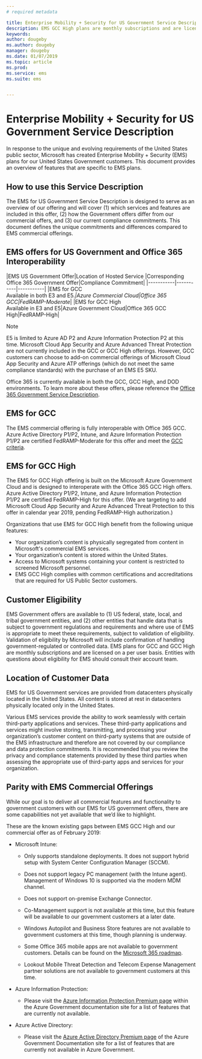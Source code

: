 ```yaml
---
# required metadata

title: Enterprise Mobility + Security for US Government Service Description 
description: EMS GCC High plans are monthly subscriptions and are licensed on a per user basis.
keywords:
author: dougeby
ms.author: dougeby
manager: dougeby
ms.date: 01/07/2019
ms.topic: article
ms.prod:
ms.service: ems
ms.suite: ems


---
```

# Enterprise Mobility + Security for US Government Service Description 
In response to the unique and evolving requirements of the United States public sector, Microsoft has created Enterprise Mobility + Security (EMS) plans for our United States Government customers. This document provides an overview of features that are specific to EMS plans.  

## How to use this Service Description 
The EMS for US Government Service Description is designed to serve as an overview of our offering and will cover (1) which services and features are included in this offer, (2) how the Government offers differ from our commercial offers, and (3) our current compliance commitments. This document defines the unique commitments and differences compared to EMS commercial offerings.  

## EMS offers for US Government and Office 365 Interoperability 

|EMS US Government Offer|Location of Hosted Service |Corresponding Office 365 Government Offer|Compliance Commitment|
|-----------|-----------|-----------|
|EMS for GCC</br>Available in both E3 and E5.*|Azure Commercial Cloud|Office 365 GCC|FedRAMP-Moderate*|
|EMS for GCC High</br>Available in E3 and E5|Azure Government Cloud|Office 365 GCC High|FedRAMP-High| 

> [!Note]    
> E5 is limited to Azure AD P2 and Azure Information Protection P2 at this time.  Microsoft Cloud App Security and Azure Advanced Threat Protection are not currently included in the GCC or GCC High offerings.  However, GCC customers can choose to add-on commercial offerings of Microsoft Cloud App Security and Azure ATP offerings (which do not meet the same compliance standards) with the purchase of an EMS E5 SKU.

Office 365 is currently available in both the GCC, GCC High, and DOD environments. To learn more about these offers, please reference the [Office 365 Government Service Description](/office365/servicedescriptions/office-365-platform-service-description/office-365-us-government/office-365-us-government). 

## EMS for GCC

The EMS commercial offering is fully interoperable with Office 365 GCC.  Azure Active Directory P1/P2, Intune, and Azure Information Protection P1/P2 are certified FedRAMP-Moderate for this offer and meet the [GCC criteria](/office365/servicedescriptions/office-365-platform-service-description/office-365-us-government/gcc).

## EMS for GCC High

The EMS for GCC High offering is built on the Microsoft Azure Government Cloud and is designed to interoperate with the Office 365 GCC High offers. Azure Active Directory P1/P2, Intune, and Azure Information Protection P1/P2 are certified FedRAMP-High for this offer. (We are targeting to add Microsoft Cloud App Security and Azure Advanced Threat Protection to this offer in calendar year 2019, pending FedRAMP-High authorization.)

Organizations that use EMS for GCC High benefit from the following unique features:
* Your organization’s content is physically segregated from content in Microsoft's commercial EMS services.
* Your organization’s content is stored within the United States.
* Access to Microsoft systems containing your content is restricted to screened Microsoft personnel.
* EMS GCC High complies with common certifications and accreditations that are required for US Public Sector customers.

## Customer Eligibility 
EMS Government offers are available to (1) US federal, state, local, and tribal government entities, and (2) other entities that handle data that is subject to government regulations and requirements and where use of EMS  is appropriate to meet these requirements, subject to validation of eligibility. Validation of eligibility by Microsoft will include confirmation of handling government-regulated or controlled data. EMS plans for GCC and GCC High are monthly subscriptions and are licensed on a per user basis. Entities with questions about eligibility for EMS should consult their account team.  

## Location of Customer Data 
EMS for US Government services are provided from datacenters physically located in the United States. All content is stored at rest in datacenters physically located only in the United States.  

Various EMS services provide the ability to work seamlessly with certain third-party applications and services. These third-party applications and services might involve storing, transmitting, and processing your organization’s customer content on third-party systems that are outside of the EMS infrastructure and therefore are not covered by our compliance and data protection commitments. It is recommended that you review the privacy and compliance statements provided by these third parties when assessing the appropriate use of third-party apps and services for your organization.

## Parity with EMS Commercial Offerings 
While our goal is to deliver all commercial features and functionality to government customers with our EMS for US government offers, there are some capabilities not yet available that we’d like to highlight.  
    
These are the known existing gaps between EMS GCC High and our commercial offer as of February 2019:  

- Microsoft Intune:

  - Only supports standalone deployments. It does not support hybrid setup with System Center Configuration Manager (SCCM).

  - Does not support legacy PC management (with the Intune agent). Management of Windows 10 is supported via the modern MDM channel.

  - Does not support on-premise Exchange Connector.

  - Co-Management support is not available at this time, but this feature will be available to our government customers at a later date.

  - Windows Autopilot and Business Store features are not available to government customers at this time, though planning is underway.

  - Some Office 365 mobile apps are not available to government customers.  Details can be found on the [Microsoft 365 roadmap](https://www.microsoft.com/microsoft-365/roadmap).

  - Lookout Mobile Threat Detection and Telecom Expense Management partner solutions are not available to government customers at this time.

- Azure Information Protection:

  - Please visit the [Azure Information Protection Premium page](ems-aip-premium-govt-service-description.md) within the Azure Government documentation site for a list of features that are currently not available.

- Azure Active Directory:

  - Please visit the [Azure Active Directory Premium page](/azure/azure-government/documentation-government-services-securityandidentity#azure-active-directory-premium-p1-and-p2) of the Azure Government Documentation site for a list of features that are currently not available in Azure Government.
